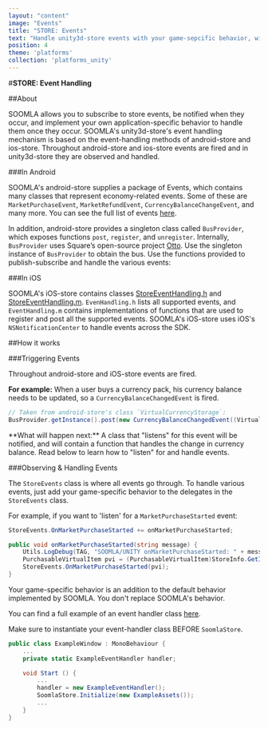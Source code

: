 ```yaml
---
layout: "content"
image: "Events"
title: "STORE: Events"
text: "Handle unity3d-store events with your game-sepcific behavior, with the publish-subscribe pattern."
position: 4
theme: 'platforms'
collection: 'platforms_unity'
---
```


#**STORE: Event Handling**

##About

SOOMLA allows you to subscribe to store events, be notified when they occur, and implement your own application-specific behavior to handle them once they occur. SOOMLA's unity3d-store's event handling mechanism is based on the event-handling methods of android-store and ios-store. Throughout android-store and ios-store events are fired and in unity3d-store they are observed and handled.

###In Android

SOOMLA's android-store supplies a package of Events, which contains many classes that represent economy-related events. Some of these are `MarketPurchaseEvent`, `MarketRefundEvent`, `CurrencyBalanceChangeEvent`, and many more. You can see the full list of events [here](https://github.com/soomla/android-store/tree/master/SoomlaAndroidStore/src/com/soomla/store/events).

In addition, android-store provides a singleton class called `BusProvider`, which exposes functions `post`, `register`, and `unregister`. Internally, `BusProvider` uses Square’s open-source project [Otto](http://square.github.io/otto/). Use the singleton instance of `BusProvider` to obtain the bus. Use the functions provided to publish-subscribe and handle the various events:

###In iOS

SOOMLA's iOS-store contains classes [StoreEventHandling.h](https://github.com/soomla/ios-store/blob/master/SoomlaiOSStore/StoreEventHandling.h) and [StoreEventHandling.m](https://github.com/soomla/ios-store/blob/master/SoomlaiOSStore/StoreEventHandling.m). `EvenHandling.h` lists all supported events, and `EventHandling.m` contains implementations of functions that are used to register and post all the supported events. SOOMLA's iOS-store uses iOS's `NSNotificationCenter` to handle events across the SDK.

##How it works

###Triggering Events

Throughout android-store and iOS-store events are fired.

**For example:** When a user buys a currency pack, his currency balance needs to be updated, so a `CurrencyBalanceChangedEvent` is fired.

``` cs
// Taken from android-store's class `VirtualCurrencyStorage`:
BusProvider.getInstance().post(new CurrencyBalanceChangedEvent((VirtualCurrency)item, balance, amountAdded));
```

<div class="info-box">**What will happen next:** A class that "listens" for this event will be notified, and will contain a function that handles the change in currency balance. Read below to learn how to "listen" for and handle events.</div>

###Observing & Handling Events

The `StoreEvents` class is where all events go through. To handle various events, just add your game-specific behavior to the delegates in the `StoreEvents` class.

For example, if you want to 'listen' for a `MarketPurchaseStarted` event:

``` cs
StoreEvents.OnMarketPurchaseStarted += onMarketPurchaseStarted;

public void onMarketPurchaseStarted(string message) {
    Utils.LogDebug(TAG, "SOOMLA/UNITY onMarketPurchaseStarted: " + message);
    PurchasableVirtualItem pvi = (PurchasableVirtualItem)StoreInfo.GetItemByItemId(message);
    StoreEvents.OnMarketPurchaseStarted(pvi);
}
```

<div class="info-box">Your game-specific behavior is an addition to the default behavior implemented by SOOMLA. You don't replace SOOMLA's behavior.</div>

You can find a full example of an event handler class [here](https://github.com/soomla/unity3d-store/blob/master/Soomla/Assets/Examples/MuffinRush/ExampleEventHandler.cs).

Make sure to instantiate your event-handler class BEFORE `SoomlaStore`.  

``` cs
public class ExampleWindow : MonoBehaviour {
    ...
    private static ExampleEventHandler handler;

    void Start () {
        ...
        handler = new ExampleEventHandler();
        SoomlaStore.Initialize(new ExampleAssets());
        ...
    }
}
```
